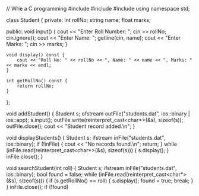 // Wrie a C programming 
#include <iostream>
#include <fstream>
#include <string>
using namespace std;

class Student {
private:
    int rollNo;
    string name;
    float marks;

public:
    void input() {
        cout << "Enter Roll Number: ";
        cin >> rollNo;
        cin.ignore();
        cout << "Enter Name: ";
        getline(cin, name);
        cout << "Enter Marks: ";
        cin >> marks;
    }

    void display() const {
        cout << "Roll No: " << rollNo << ", Name: " << name << ", Marks: " << marks << endl;
    }

    int getRollNo() const {
        return rollNo;
    }
};

void addStudent() {
    Student s;
    ofstream outFile("students.dat", ios::binary | ios::app);
    s.input();
    outFile.write(reinterpret_cast<char*>(&s), sizeof(s));
    outFile.close();
    cout << "Student record added.\n";
}

void displayStudents() {
    Student s;
    ifstream inFile("students.dat", ios::binary);
    if (!inFile) {
        cout << "No records found.\n";
        return;
    }
    while (inFile.read(reinterpret_cast<char*>(&s), sizeof(s))) {
        s.display();
    }
    inFile.close();
}

void searchStudent(int roll) {
    Student s;
    ifstream inFile("students.dat", ios::binary);
    bool found = false;
    while (inFile.read(reinterpret_cast<char*>(&s), sizeof(s))) {
        if (s.getRollNo() == roll) {
            s.display();
            found = true;
            break;
        }
    }
    inFile.close();
    if (!found)

